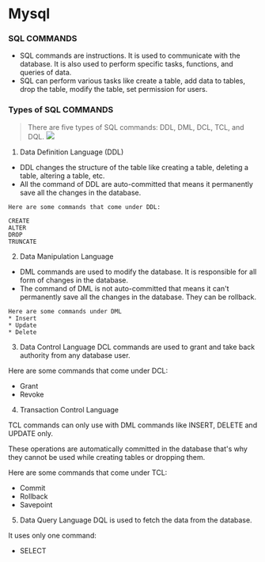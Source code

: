 # Mysql
### SQL COMMANDS
* SQL commands are instructions. It is used to communicate with the database. It is also used to perform specific tasks, functions, and queries of data.
* SQL can perform various tasks like create a table, add data to tables, drop the table, modify the table, set permission for users.
### Types of SQL COMMANDS
> There are five types of SQL commands: DDL, DML, DCL, TCL, and DQL.
![](https://static.javatpoint.com/dbms/images/dbms-sql-command.png)
1. Data Definition Language (DDL)
* DDL changes the structure of the table like creating a table, deleting a table, altering a table, etc.
* All the command of DDL are auto-committed that means it permanently save all the changes in the database.
```
Here are some commands that come under DDL:

CREATE
ALTER
DROP
TRUNCATE
```
2. Data Manipulation Language
- DML commands are used to modify the database. It is responsible for all form of changes in the database.
- The command of DML is not auto-committed that means it can't permanently save all the changes in the database. They can be rollback.
```
Here are some commands under DML
* Insert
* Update
* Delete
```
3. Data Control Language
DCL commands are used to grant and take back authority from any database user.

Here are some commands that come under DCL:
* Grant
* Revoke
4. Transaction Control Language

TCL commands can only use with DML commands like INSERT, DELETE and UPDATE only.

These operations are automatically committed in the database that's why they cannot be used while creating tables or dropping them.

Here are some commands that come under TCL:
* Commit
* Rollback
* Savepoint
5. Data Query Language
DQL is used to fetch the data from the database.

It uses only one command:

*  SELECT



